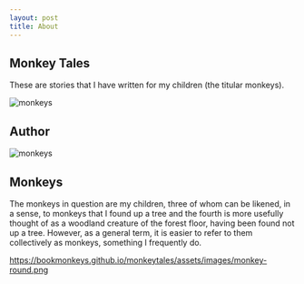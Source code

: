 ```yaml
---
layout: post
title: About
---
```


## Monkey Tales

These are stories that I have written for my children (the titular monkeys). 

![monkeys](https://bookmonkeys.github.io/monkeytales/assets/images/monkey-round.png)

## Author

![monkeys](https://bookmonkeys.github.io/monkeytales/assets/images/monkey-round.png)

## Monkeys

The monkeys in question are my children, three of whom can be likened, in a sense, to monkeys that I found up a tree and the fourth is more usefully thought of as a woodland creature of the forest floor, having been found not up a tree. However, as a general term, it is easier to refer to them collectively as monkeys, something I frequently do.

https://bookmonkeys.github.io/monkeytales/assets/images/monkey-round.png
